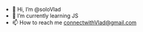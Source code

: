 - 👋 Hi, I’m @soloVlad
- 🌱 I’m currently learning JS
- 📫 How to reach me connectwithVlad@gmail.com

<!---
soloVlad/soloVlad is a ✨ special ✨ repository because its `README.md` (this file) appears on your GitHub profile.
You can click the Preview link to take a look at your changes.
--->
